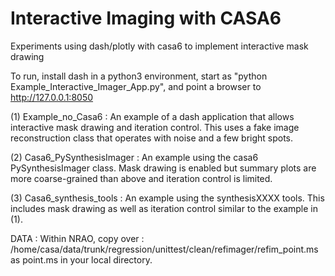 # Interactive Imaging with CASA6

Experiments using dash/plotly with casa6 to implement interactive mask drawing 

To run, install dash in a python3 environment, start as "python Example_Interactive_Imager_App.py", and point a browser to http://127.0.0.1:8050

(1) Example_no_Casa6 : An example of a dash application that allows interactive mask drawing and iteration control. This uses a fake image reconstruction class that operates with noise and a few bright spots.

(2) Casa6_PySynthesisImager :  An example using the casa6 PySynthesisImager class.  Mask drawing is enabled but summary plots are more coarse-grained than above and iteration control is limited.

(3) Casa6_synthesis_tools : An example using the synthesisXXXX tools. This includes mask drawing as well as iteration control similar to the example in (1). 

DATA : Within NRAO, copy over :  /home/casa/data/trunk/regression/unittest/clean/refimager/refim_point.ms     as   point.ms in your local directory. 